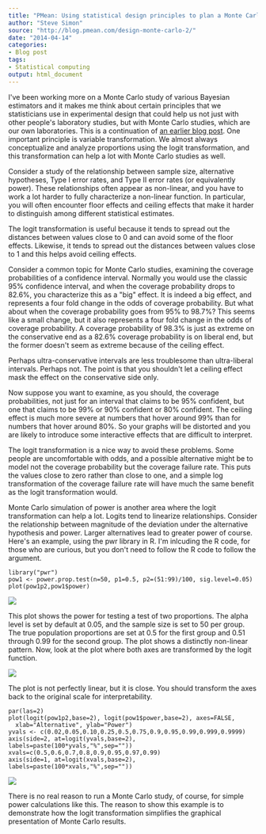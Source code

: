 ```yaml
---
title: "PMean: Using statistical design principles to plan a Monte Carlo analysis -- part 2"
author: "Steve Simon"
source: "http://blog.pmean.com/design-monte-carlo-2/"
date: "2014-04-14"
categories:
- Blog post
tags:
- Statistical computing
output: html_document
---
```


I've been working more on a Monte Carlo study of various Bayesian
estimators and it makes me think about certain principles that we
statisticians use in experimental design that could help us not just
with other people's laboratory studies, but with Monte Carlo studies,
which are our own laboratories. This is a continuation of [an earlier
blog post](../design-monte-carlo/index.html). One important principle is
variable transformation. We almost always conceptualize and analyze
proportions using the logit transformation, and this transformation can
help a lot with Monte Carlo studies as well.

<!---More--->

Consider a study of the relationship between sample size, alternative
hypotheses, Type I error rates, and Type II error rates (or equivalently
power). These relationships often appear as non-linear, and you have to
work a lot harder to fully characterize a non-linear function. In
particular, you will often encounter floor effects and ceiling effects
that make it harder to distinguish among different statistical
estimates.

The logit transformation is useful because it tends to spread out the
distances between values close to 0 and can avoid some of the floor
effects. Likewise, it tends to spread out the distances between values
close to 1 and this helps avoid ceiling effects.

Consider a common topic for Monte Carlo studies, examining the coverage
probabilities of a confidence interval. Normally you would use the
classic 95% confidence interval, and when the coverage probability drops
to 82.6%, you characterize this as a "big" effect. It is indeed a big
effect, and represents a four fold change in the odds of coverage
probability. But what about when the coverage probability goes from 95%
to 98.7%? This seems like a small change, but it also represents a four
fold change in the odds of coverage probability. A coverage probability
of 98.3% is just as extreme on the conservative end as a 82.6% coverage
probability is on liberal end, but the former doesn't seem as extreme
because of the ceiling effect.

Perhaps ultra-conservative intervals are less troublesome than
ultra-liberal intervals. Perhaps not. The point is that you shouldn't
let a ceiling effect mask the effect on the conservative side only.

Now suppose you want to examine, as you should, the coverage
probabilities, not just for an interval that claims to be 95% confident,
but one that claims to be 99% or 90% confident or 80% confident. The
ceiling effect is much more severe at numbers that hover around 99% than
for numbers that hover around 80%. So your graphs will be distorted and
you are likely to introduce some interactive effects that are difficult
to interpret.

The logit transformation is a nice way to avoid these problems. Some
people are uncomfortable with odds, and a possible alternative might be
to model not the coverage probability but the coverage failure rate.
This puts the values close to zero rather than close to one, and a
simple log transformation of the coverage failure rate will have much
the same benefit as the logit transformation would.

Monte Carlo simulation of power is another area where the logit
transformation can help a lot. Logits tend to linearize relationships.
Consider the relationship between magnitude of the deviation under the
alternative hypothesis and power. Larger alternatives lead to greater
power of course. Here's an example, using the pwr library in R. I'm
inlcuding the R code, for those who are curious, but you don't need to
follow the R code to follow the argument.

    library("pwr")
    pow1 <- power.prop.test(n=50, p1=0.5, p2=(51:99)/100, sig.level=0.05)
    plot(pow1p2,pow1$power)

![](http://www.pmean.com/images/images/14/design-monte-carlo-201.png)



This plot shows the power for testing a test of two proportions. The
alpha level is set by default at 0.05, and the sample size is set to 50
per group. The true population proportions are set at 0.5 for the first
group and 0.51 through 0.99 for the second group. The plot shows a
distinctly non-linear pattern. Now, look at the plot where both axes are
transformed by the logit function.

![](http://www.pmean.com/images/images/14/design-monte-carlo-202.png)



The plot is not perfectly linear, but it is close. You should transform
the axes back to the original scale for interpretability.

    par(las=2)
    plot(logit(pow1p2,base=2), logit(pow1$power,base=2), axes=FALSE,
      xlab="Alternative", ylab="Power")
    yvals <- c(0.02,0.05,0.10,0.25,0.5,0.75,0.9,0.95,0.99,0.999,0.9999)
    axis(side=2, at=logit(yvals,base=2), labels=paste(100*yvals,"%",sep=""))
    xvals=c(0.5,0.6,0.7,0.8,0.9,0.95,0.97,0.99)
    axis(side=1, at=logit(xvals,base=2), labels=paste(100*xvals,"%",sep=""))

![](http://www.pmean.com/images/images/14/design-monte-carlo-203.png)



There is no real reason to run a Monte Carlo study, of course, for
simple power calculations like this. The reason to show this example is
to demonstrate how the logit transformation simplifies the graphical
presentation of Monte Carlo results.


